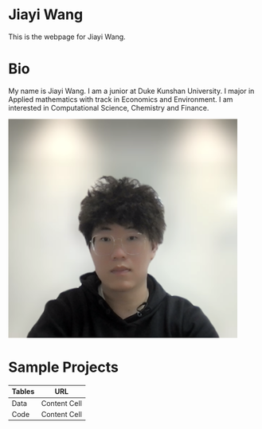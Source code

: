 # Jiayi Wang
This is the webpage for Jiayi Wang.

# Bio
My name is Jiayi Wang. I am a junior at Duke Kunshan University. I major in Applied mathematics with track in Economics and Environment. I am interested in Computational Science, Chemistry and Finance.

<img width="460" height="440" src="./image/11232435.png">


# Sample Projects


| Tables  | URL |
| ------------- | ------------- |
| Data  | Content Cell  |
| Code  | Content Cell  |

